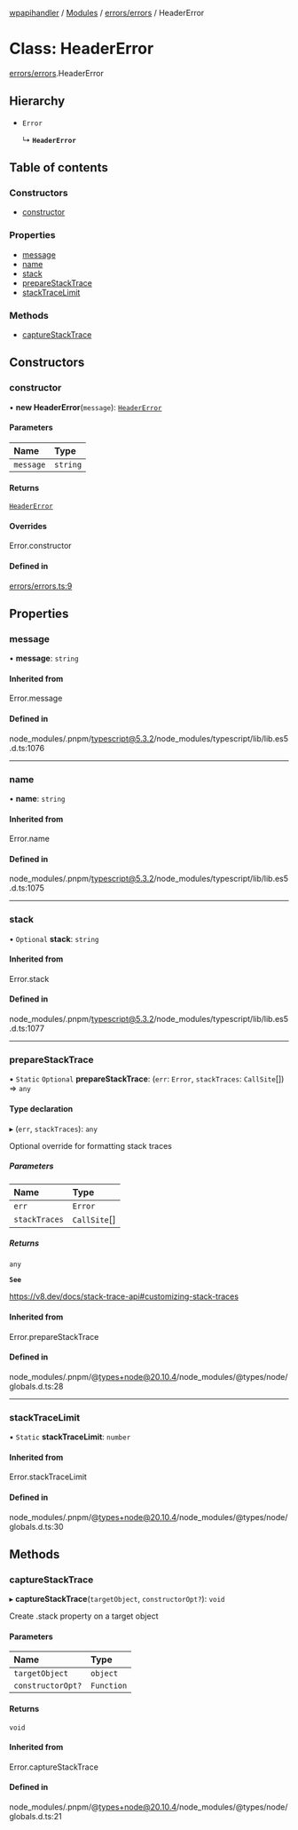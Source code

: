 [wpapihandler](../README.md) / [Modules](../modules.md) / [errors/errors](../modules/errors_errors.md) / HeaderError

# Class: HeaderError

[errors/errors](../modules/errors_errors.md).HeaderError

## Hierarchy

- `Error`

  ↳ **`HeaderError`**

## Table of contents

### Constructors

- [constructor](errors_errors.HeaderError.md#constructor)

### Properties

- [message](errors_errors.HeaderError.md#message)
- [name](errors_errors.HeaderError.md#name)
- [stack](errors_errors.HeaderError.md#stack)
- [prepareStackTrace](errors_errors.HeaderError.md#preparestacktrace)
- [stackTraceLimit](errors_errors.HeaderError.md#stacktracelimit)

### Methods

- [captureStackTrace](errors_errors.HeaderError.md#capturestacktrace)

## Constructors

### constructor

• **new HeaderError**(`message`): [`HeaderError`](errors_errors.HeaderError.md)

#### Parameters

| Name | Type |
| :------ | :------ |
| `message` | `string` |

#### Returns

[`HeaderError`](errors_errors.HeaderError.md)

#### Overrides

Error.constructor

#### Defined in

[errors/errors.ts:9](https://github.com/MichaelGloessl04/wpapihandler/blob/d3af325/errors/errors.ts#L9)

## Properties

### message

• **message**: `string`

#### Inherited from

Error.message

#### Defined in

node_modules/.pnpm/typescript@5.3.2/node_modules/typescript/lib/lib.es5.d.ts:1076

___

### name

• **name**: `string`

#### Inherited from

Error.name

#### Defined in

node_modules/.pnpm/typescript@5.3.2/node_modules/typescript/lib/lib.es5.d.ts:1075

___

### stack

• `Optional` **stack**: `string`

#### Inherited from

Error.stack

#### Defined in

node_modules/.pnpm/typescript@5.3.2/node_modules/typescript/lib/lib.es5.d.ts:1077

___

### prepareStackTrace

▪ `Static` `Optional` **prepareStackTrace**: (`err`: `Error`, `stackTraces`: `CallSite`[]) => `any`

#### Type declaration

▸ (`err`, `stackTraces`): `any`

Optional override for formatting stack traces

##### Parameters

| Name | Type |
| :------ | :------ |
| `err` | `Error` |
| `stackTraces` | `CallSite`[] |

##### Returns

`any`

**`See`**

https://v8.dev/docs/stack-trace-api#customizing-stack-traces

#### Inherited from

Error.prepareStackTrace

#### Defined in

node_modules/.pnpm/@types+node@20.10.4/node_modules/@types/node/globals.d.ts:28

___

### stackTraceLimit

▪ `Static` **stackTraceLimit**: `number`

#### Inherited from

Error.stackTraceLimit

#### Defined in

node_modules/.pnpm/@types+node@20.10.4/node_modules/@types/node/globals.d.ts:30

## Methods

### captureStackTrace

▸ **captureStackTrace**(`targetObject`, `constructorOpt?`): `void`

Create .stack property on a target object

#### Parameters

| Name | Type |
| :------ | :------ |
| `targetObject` | `object` |
| `constructorOpt?` | `Function` |

#### Returns

`void`

#### Inherited from

Error.captureStackTrace

#### Defined in

node_modules/.pnpm/@types+node@20.10.4/node_modules/@types/node/globals.d.ts:21

